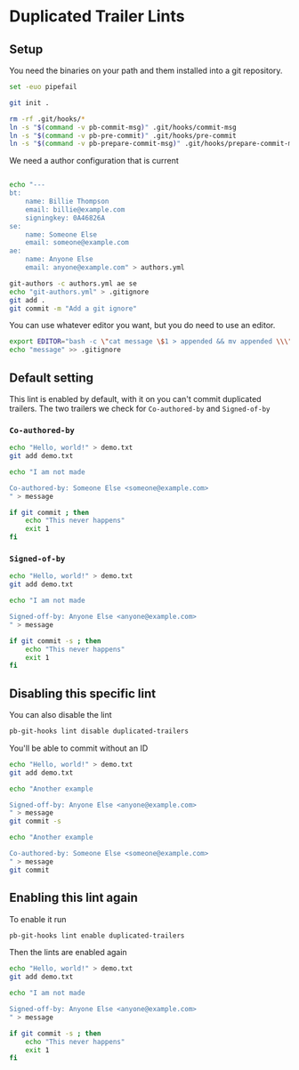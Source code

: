 # Duplicated Trailer Lints

## Setup

You need the binaries on your path and them installed into a git
repository.

``` bash
set -euo pipefail

git init .

rm -rf .git/hooks/*
ln -s "$(command -v pb-commit-msg)" .git/hooks/commit-msg
ln -s "$(command -v pb-pre-commit)" .git/hooks/pre-commit
ln -s "$(command -v pb-prepare-commit-msg)" .git/hooks/prepare-commit-msg
```

We need a author configuration that is current

``` bash

echo "---
bt:
    name: Billie Thompson
    email: billie@example.com
    signingkey: 0A46826A
se:
    name: Someone Else
    email: someone@example.com
ae:
    name: Anyone Else
    email: anyone@example.com" > authors.yml

git-authors -c authors.yml ae se
echo "git-authors.yml" > .gitignore
git add .
git commit -m "Add a git ignore"
```

You can use whatever editor you want, but you do need to use an editor.

``` bash
export EDITOR="bash -c \"cat message \$1 > appended && mv appended \\\"\\\$1\\\"\" -- "
echo "message" >> .gitignore
```

## Default setting

This lint is enabled by default, with it on you can't commit duplicated
trailers. The two trailers we check for `Co-authored-by` and
`Signed-of-by`

### `Co-authored-by`

``` bash
echo "Hello, world!" > demo.txt
git add demo.txt

echo "I am not made

Co-authored-by: Someone Else <someone@example.com>
" > message

if git commit ; then
    echo "This never happens" 
    exit 1
fi
```

### `Signed-of-by`

``` bash
echo "Hello, world!" > demo.txt
git add demo.txt

echo "I am not made

Signed-off-by: Anyone Else <anyone@example.com>
" > message

if git commit -s ; then
    echo "This never happens" 
    exit 1
fi
```

## Disabling this specific lint

You can also disable the lint

``` bash
pb-git-hooks lint disable duplicated-trailers
```

You'll be able to commit without an ID

``` bash
echo "Hello, world!" > demo.txt
git add demo.txt

echo "Another example

Signed-off-by: Anyone Else <anyone@example.com>
" > message
git commit -s

echo "Another example

Co-authored-by: Someone Else <someone@example.com>
" > message
git commit
```

## Enabling this lint again

To enable it run

``` bash
pb-git-hooks lint enable duplicated-trailers
```

Then the lints are enabled again

``` bash
echo "Hello, world!" > demo.txt
git add demo.txt

echo "I am not made

Signed-off-by: Anyone Else <anyone@example.com>
" > message

if git commit -s ; then
    echo "This never happens" 
    exit 1
fi
```
